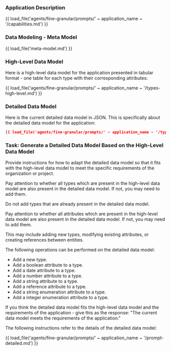 ### Application Description

{{ load_file('agents/fine-granular/prompts/' ~ application_name ~ '/capabilities.md') }}

### Data Modeling - Meta Model

{{ load_file('meta-model.md') }}

### High-Level Data Model

Here is a high-level data model for the application presented in tabular format - one table for each type with their corresponding attributes:

{{ load_file('agents/fine-granular/prompts/' ~ application_name ~ '/types-high-level.md') }}

### Detailed Data Model

Here is the current detailed data model in JSON. This is specifically about the detailed data model for the application:

```json
{{ load_file('agents/fine-granular/prompts/' ~ application_name ~ '/types-detailed.json') }}
```

### Task: Generate a Detailed Data Model Based on the High-Level Data Model

Provide instructions for how to adapt the detailed data model so that it fits with the high-level data model to meet the specific requirements of the organization or project.

Pay attention to whether all types which are present in the high-level data model are also present in the detailed data model. If not, you may need to add them.

Do not add types that are already present in the detailed data model.

Pay attention to whether all attributes which are present in the high-level data model are also present in the detailed data model. If not, you may need to add them.

This may include adding new types, modifying existing attributes, or creating references between entities.

The following operations can be performed on the detailed data model:

* Add a new type.
* Add a boolean attribute to a type.
* Add a date attribute to a type.
* Add a number attribute to a type.
* Add a string attribute to a type.
* Add a reference attribute to a type.
* Add a string enumeration attribute to a type.
* Add a integer enumeration attribute to a type.

If you think the detailed data model fits the high-level data model and the requirements of the application - give this as the response: "The current data model meets the requirements of the application."

The following instructions refer to the details of the detailed data model:

{{ load_file('agents/fine-granular/prompts/' ~ application_name ~ '/prompt-detailed.md') }}

